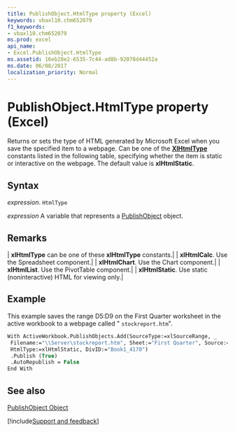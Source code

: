 ```yaml
---
title: PublishObject.HtmlType property (Excel)
keywords: vbaxl10.chm652079
f1_keywords:
- vbaxl10.chm652079
ms.prod: excel
api_name:
- Excel.PublishObject.HtmlType
ms.assetid: 16eb28e2-6535-7c44-ad8b-92078d44452a
ms.date: 06/08/2017
localization_priority: Normal
---
```



# PublishObject.HtmlType property (Excel)

Returns or sets the type of HTML generated by Microsoft Excel when you save the specified item to a webpage. Can be one of the  **[XlHtmlType](Excel.XlHtmlType.md)** constants listed in the following table, specifying whether the item is static or interactive on the webpage. The default value is **xlHtmlStatic**.


## Syntax

_expression_. `HtmlType`

_expression_ A variable that represents a [PublishObject](Excel.PublishObject.md) object.


## Remarks





| **xlHtmlType** can be one of these **xlHtmlType** constants.|
| **xlHtmlCalc**. Use the Spreadsheet component.|
| **xlHtmlChart**. Use the Chart component.|
| **xlHtmlList**. Use the PivotTable component.|
| **xlHtmlStatic**. Use static (noninteractive) HTML for viewing only.|

## Example

This example saves the range D5:D9 on the First Quarter worksheet in the active workbook to a webpage called " `stockreport.htm`". 


```vb
With ActiveWorkbook.PublishObjects.Add(SourceType:=xlSourceRange, _ 
 Filename:="\\Server\stockreport.htm", Sheet:="First Quarter", Source:="$G$3:$H$6", _ 
 HtmlType:=xlHtmlStatic, DivID:="Book1_4170") 
 .Publish (True) 
 .AutoRepublish = False 
End With
```


## See also


[PublishObject Object](Excel.PublishObject.md)

[!include[Support and feedback](~/includes/feedback-boilerplate.md)]